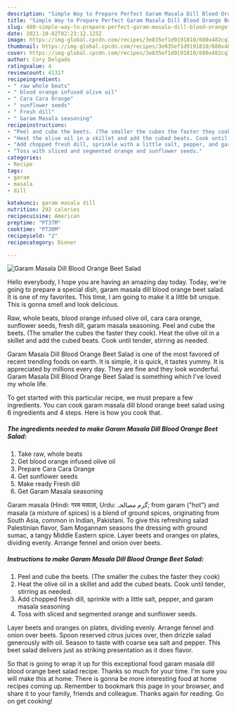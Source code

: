 ```yaml
---
description: "Simple Way to Prepare Perfect Garam Masala Dill Blood Orange Beet Salad"
title: "Simple Way to Prepare Perfect Garam Masala Dill Blood Orange Beet Salad"
slug: 480-simple-way-to-prepare-perfect-garam-masala-dill-blood-orange-beet-salad
date: 2021-10-02T02:23:12.125Z
image: https://img-global.cpcdn.com/recipes/3e835ef1d9191810/680x482cq70/garam-masala-dill-blood-orange-beet-salad-recipe-main-photo.jpg
thumbnail: https://img-global.cpcdn.com/recipes/3e835ef1d9191810/680x482cq70/garam-masala-dill-blood-orange-beet-salad-recipe-main-photo.jpg
cover: https://img-global.cpcdn.com/recipes/3e835ef1d9191810/680x482cq70/garam-masala-dill-blood-orange-beet-salad-recipe-main-photo.jpg
author: Cory Delgado
ratingvalue: 4
reviewcount: 41317
recipeingredient:
- " raw whole beats"
- " blood orange infused olive oil"
- " Cara Cara Orange"
- " sunflower seeds"
- " Fresh dill"
- " Garam Masala seasoning"
recipeinstructions:
- "Peel and cube the beets. (The smaller the cubes the faster they cook)"
- "Heat the olive oil in a skillet and add the cubed beats. Cook until tender, stirring as needed."
- "Add chopped fresh dill, sprinkle with a little salt, pepper, and garam masala seasoning"
- "Toss with sliced and segmented orange and sunflower seeds."
categories:
- Recipe
tags:
- garam
- masala
- dill

katakunci: garam masala dill 
nutrition: 292 calories
recipecuisine: American
preptime: "PT37M"
cooktime: "PT30M"
recipeyield: "2"
recipecategory: Dinner

---
```



![Garam Masala Dill Blood Orange Beet Salad](https://img-global.cpcdn.com/recipes/3e835ef1d9191810/680x482cq70/garam-masala-dill-blood-orange-beet-salad-recipe-main-photo.jpg)

Hello everybody, I hope you are having an amazing day today. Today, we're going to prepare a special dish, garam masala dill blood orange beet salad. It is one of my favorites. This time, I am going to make it a little bit unique. This is gonna smell and look delicious.

Raw, whole beats, blood orange infused olive oil, cara cara orange, sunflower seeds, fresh dill, garam masala seasoning. Peel and cube the beets. (The smaller the cubes the faster they cook). Heat the olive oil in a skillet and add the cubed beats. Cook until tender, stirring as needed.

Garam Masala Dill Blood Orange Beet Salad is one of the most favored of recent trending foods on earth. It is simple, it is quick, it tastes yummy. It is appreciated by millions every day. They are fine and they look wonderful. Garam Masala Dill Blood Orange Beet Salad is something which I've loved my whole life.


To get started with this particular recipe, we must prepare a few ingredients. You can cook garam masala dill blood orange beet salad using 6 ingredients and 4 steps. Here is how you cook that.

<!--inarticleads1-->

##### The ingredients needed to make Garam Masala Dill Blood Orange Beet Salad:

1. Take  raw, whole beats
1. Get  blood orange infused olive oil
1. Prepare  Cara Cara Orange
1. Get  sunflower seeds
1. Make ready  Fresh dill
1. Get  Garam Masala seasoning


Garam masala (Hindi: गरम मसाला, Urdu: گرم مصالحہ‎; from garam (&#34;hot&#34;) and masala (a mixture of spices) is a blend of ground spices, originating from South Asia, common in Indian, Pakistani. To give this refreshing salad Palestinian flavor, Sam Mogannam seasons the dressing with ground sumac, a tangy Middle Eastern spice. Layer beets and oranges on plates, dividing evenly. Arrange fennel and onion over beets. 

<!--inarticleads2-->

##### Instructions to make Garam Masala Dill Blood Orange Beet Salad:

1. Peel and cube the beets. (The smaller the cubes the faster they cook)
1. Heat the olive oil in a skillet and add the cubed beats. Cook until tender, stirring as needed.
1. Add chopped fresh dill, sprinkle with a little salt, pepper, and garam masala seasoning
1. Toss with sliced and segmented orange and sunflower seeds.


Layer beets and oranges on plates, dividing evenly. Arrange fennel and onion over beets. Spoon reserved citrus juices over, then drizzle salad generously with oil. Season to taste with coarse sea salt and pepper. This beet salad delivers just as striking presentation as it does flavor. 

So that is going to wrap it up for this exceptional food garam masala dill blood orange beet salad recipe. Thanks so much for your time. I'm sure you will make this at home. There is gonna be more interesting food at home recipes coming up. Remember to bookmark this page in your browser, and share it to your family, friends and colleague. Thanks again for reading. Go on get cooking!
